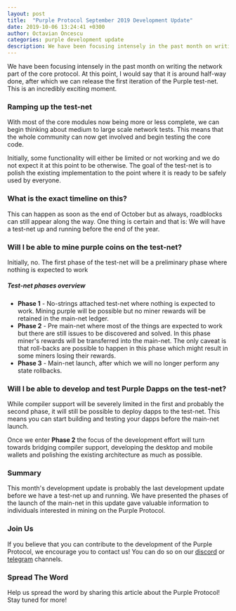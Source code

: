 ```yaml
---
layout: post
title:  "Purple Protocol September 2019 Development Update"
date: 2019-10-06 13:24:41 +0300
author: Octavian Oncescu
categories: purple development update
description: We have been focusing intensely in the past month on writing the network part of the core protocol...
--- 
```


We have been focusing intensely in the past month on writing the network part of the core protocol. At this point, I would say that it is around half-way done, after which we can release the first iteration of the Purple test-net. This is an incredibly exciting moment. 

### Ramping up the test-net
With most of the core modules now being more or less complete, we can begin thinking about medium to large scale network tests. This means that the whole community can now get involved and begin testing the core code.

Initially, some functionality will either be limited or not working and we do not expect it at this point to be otherwise. The goal of the test-net is to polish the existing implementation to the point where it is ready to be safely used by everyone.

### What is the exact timeline on this?
This can happen as soon as the end of October but as always, roadblocks can still appear along the way. One thing is certain and that is: We will have a test-net up and running before the end of the year.

### Will I be able to mine purple coins on the test-net?
Initially, no. The first phase of the test-net will be a preliminary phase where nothing is expected to work

##### Test-net phases overview
* **Phase 1** - No-strings attached test-net where nothing is expected to work. Mining purple will be possible but no miner rewards will be retained in the main-net ledger.
* **Phase 2** - Pre main-net where most of the things are expected to work but there are still issues to be discovered and solved. In this phase miner's rewards will be transferred into the main-net. The only caveat is that roll-backs are possible to happen in this phase which might result in some miners losing their rewards.
* **Phase 3** - Main-net launch, after which we will no longer perform any state rollbacks.

### Will I be able to develop and test Purple Dapps on the test-net?
While compiler support will be severely limited in the first and probably the second phase, it will still be possible to deploy dapps to the test-net. This means you can start building and testing your dapps before the main-net launch.

Once we enter **Phase 2** the focus of the development effort will turn towards bridging compiler support, developing the desktop and mobile wallets and polishing the existing architecture as much as possible.

### Summary
This month's development update is probably the last development update before we have a test-net up and running. We have presented the phases of the launch of the main-net in this update gave valuable information to individuals interested in mining on the Purple Protocol.

### Join Us
If you believe that you can contribute to the development of the Purple Protocol, we encourage you to contact us! You can do so on our [discord](https://discord.gg/5ZVZnKd) or [telegram](https://t.me/purple_protocol) channels. 

### Spread The Word
Help us spread the word by sharing this article about the Purple Protocol! Stay tuned for more!

